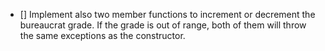 - [] Implement also two member functions to increment or decrement the bureaucrat grade. If the grade is out of range, both of them will throw the same exceptions as the constructor. 